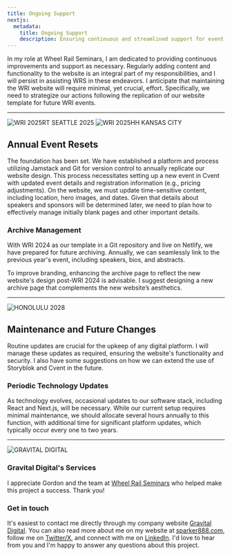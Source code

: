 ```yaml
---
title: Ongoing Support
nextjs:
  metadata:
    title: Ongoing Support
    description: Ensuring continuous and streamlined support for event management and website maintenance.
---
```


In my role at Wheel Rail Seminars, I am dedicated to providing continuous improvements and support as necessary. Regularly adding content and functionality to the website is an integral part of my responsibilities, and I will persist in assisting WRS in these endeavors. I anticipate that maintaining the WRI website will require minimal, yet crucial, effort. Specifically, we need to strategize our actions following the replication of our website template for future WRI events.

---

![WRI 2025RT SEATTLE 2025](/images/wri2025-rt-social.png)
![WRI 2025HH KANSAS CITY](/images/wri2025-hh-social.png)

## Annual Event Resets

The foundation has been set. We have established a platform and process utilizing Jamstack and Git for version control to annually replicate our website design. This process necessitates setting up a new event in Cvent with updated event details and registration information (e.g., pricing adjustments). On the website, we must update time-sensitive content, including location, hero images, and dates. Given that details about speakers and sponsors will be determined later, we need to plan how to effectively manage initially blank pages and other important details.

### Archive Management

With WRI 2024 as our template in a Git repository and live on Netlify, we have prepared for future archiving. Annually, we can seamlessly link to the previous year's event, including speakers, bios, and abstracts.

To improve branding, enhancing the archive page to reflect the new website's design post-WRI 2024 is advisable. I suggest designing a new archive page that complements the new website’s aesthetics.

---

![HONOLULU 2028](/images/2028-skyline.jpg)

## Maintenance and Future Changes

Routine updates are crucial for the upkeep of any digital platform. I will manage these updates as required, ensuring the website's functionality and security. I also have some suggestions on how we can extend the use of Storyblok and Cvent in the future.

### Periodic Technology Updates

As technology evolves, occasional updates to our software stack, including React and Next.js, will be necessary. While our current setup requires minimal maintenance, we should allocate several hours annually to this function, with additional time for significant platform updates, which typically occur every one to two years.

---

![GRAVITAL DIGITAL](/images/gravital-brand.png)

### Gravital Digital's Services

I appreciate Gordon and the team at [Wheel Rail Seminars](https://wheel-rail-seminars.com) who helped make this project a success. Thank you!

### Get in touch

It's easiest to contact me directly through my company website [Gravital Digital](https://gravitaldigital.com/#contact). You can also read more about me on my website at [sparker888.com](https://sparker888.com), follow me on [Twitter/X](https://x.com/sparker888), and connect with me on [LinkedIn](https://linkedin.com/in/sparker888). I'd love to hear from you and I'm happy to answer any questions about this project.